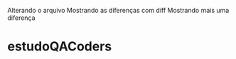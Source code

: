 Alterando o arquivo
Mostrando as diferenças com diff 
Mostrando mais uma diferença
# estudoQACoders
